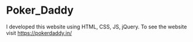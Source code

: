 # Poker_Daddy
I developed this website using HTML, CSS, JS, jQuery. To see the website visit https://pokerdaddy.in/
